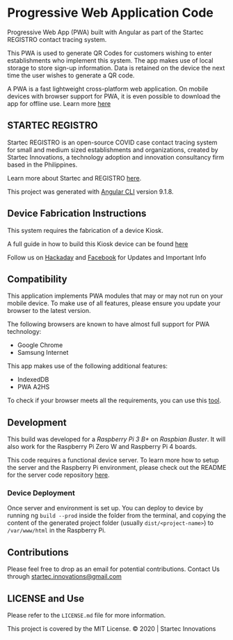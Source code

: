 # Progressive Web Application Code

Progressive Web App (PWA) built with Angular as part of the Startec REGISTRO contact tracing system.

This PWA is used to generate QR Codes for customers wishing to enter establishments who implement this system. The app makes use of local storage to store sign-up information. Data is retained on the device the next time the user wishes to generate a QR code.

A PWA is a fast lightweight cross-platform web application. On mobile devices with browser support for PWA, it is even possible to download the app for offline use. Learn more  [here](https://developers.google.com/web/ilt/pwa "Google PWA Training")

## STARTEC REGISTRO

Startec REGISTRO is an open-source COVID case contact tracing system for small and medium sized establishments and organizations, created by Startec Innovations, a technology adoption and innovation consultancy firm based in the Philippines. 

Learn more about Startec and REGISTRO [here](https://www.facebook.com/startec.ideators).

This project was generated with [Angular CLI](https://github.com/angular/angular-cli) version 9.1.8.

Device Fabrication Instructions
-------

This system requires the fabrication of a device Kiosk.

A full guide in how to build this Kiosk device can be found [here](https://hackaday.io/project/176352/instructions)

Follow us on [Hackaday](https://hackaday.io/StartecInnovations) and [Facebook](https://www.facebook.com/startec.ideators) for Updates and Important Info

Compatibility
-------
This application implements PWA modules that may or may not run on your mobile device.
To make use of all features, please ensure you update your browser to the latest version.

The following browsers are known to have almost full support for PWA technology:
* Google Chrome
* Samsung Internet

This app makes use of the following additional features:
* IndexedDB
* PWA A2HS

To check if your browser meets all the requirements, you can use this [tool](https://caniuse.com/).

Development
-------
This build was developed for a *Raspberry Pi 3 B+* on *Raspbian Buster*. It will also work for the Raspberry Pi Zero W and Raspberry Pi 4 boards.

This code requires a functional device server. To learn more how to setup the server and the Raspberry Pi environment, please check out the README for the server code repository [here](https://github.com/startec-official/registro-raspi-server).

### Device Deployment
Once server and environment is set up. You can deploy to device by running ng `build --prod` inside the folder from the terminal, and copying the content of the generated project folder (usually `dist/<project-name>`) to `/var/www/html` in the Raspberry Pi.

Contributions
-------
Please feel free to drop as an email for potential contributions.
Contact Us through [startec.innovations@gmail.com](mailto:startec.innovations@gmail.com)

LICENSE and Use
-------
Please refer to the `LICENSE.md` file for more information.

This project is covered by the MIT License. © 2020 | Startec Innovations
